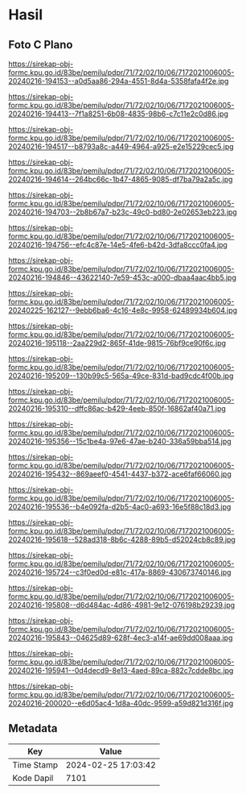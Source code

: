 # Hasil

## Foto C Plano

https://sirekap-obj-formc.kpu.go.id/83be/pemilu/pdpr/71/72/02/10/06/7172021006005-20240216-194153--a0d5aa86-294a-4551-8d4a-5358fafa4f2e.jpg

https://sirekap-obj-formc.kpu.go.id/83be/pemilu/pdpr/71/72/02/10/06/7172021006005-20240216-194413--7f1a8251-6b08-4835-98b6-c7c11e2c0d86.jpg

https://sirekap-obj-formc.kpu.go.id/83be/pemilu/pdpr/71/72/02/10/06/7172021006005-20240216-194517--b8793a8c-a449-4964-a925-e2e15229cec5.jpg

https://sirekap-obj-formc.kpu.go.id/83be/pemilu/pdpr/71/72/02/10/06/7172021006005-20240216-194614--264bc66c-1b47-4865-9085-df7ba79a2a5c.jpg

https://sirekap-obj-formc.kpu.go.id/83be/pemilu/pdpr/71/72/02/10/06/7172021006005-20240216-194703--2b8b67a7-b23c-49c0-bd80-2e02653eb223.jpg

https://sirekap-obj-formc.kpu.go.id/83be/pemilu/pdpr/71/72/02/10/06/7172021006005-20240216-194756--efc4c87e-14e5-4fe6-b42d-3dfa8ccc0fa4.jpg

https://sirekap-obj-formc.kpu.go.id/83be/pemilu/pdpr/71/72/02/10/06/7172021006005-20240216-194846--43622140-7e59-453c-a000-dbaa4aac4bb5.jpg

https://sirekap-obj-formc.kpu.go.id/83be/pemilu/pdpr/71/72/02/10/06/7172021006005-20240225-162127--9ebb6ba6-4c16-4e8c-9958-62489934b604.jpg

https://sirekap-obj-formc.kpu.go.id/83be/pemilu/pdpr/71/72/02/10/06/7172021006005-20240216-195118--2aa229d2-865f-41de-9815-76bf9ce90f6c.jpg

https://sirekap-obj-formc.kpu.go.id/83be/pemilu/pdpr/71/72/02/10/06/7172021006005-20240216-195209--130b99c5-565a-49ce-831d-bad9cdc4f00b.jpg

https://sirekap-obj-formc.kpu.go.id/83be/pemilu/pdpr/71/72/02/10/06/7172021006005-20240216-195310--dffc86ac-b429-4eeb-850f-16862af40a71.jpg

https://sirekap-obj-formc.kpu.go.id/83be/pemilu/pdpr/71/72/02/10/06/7172021006005-20240216-195356--15c1be4a-97e6-47ae-b240-336a59bba514.jpg

https://sirekap-obj-formc.kpu.go.id/83be/pemilu/pdpr/71/72/02/10/06/7172021006005-20240216-195432--869aeef0-4541-4437-b372-ace6faf66060.jpg

https://sirekap-obj-formc.kpu.go.id/83be/pemilu/pdpr/71/72/02/10/06/7172021006005-20240216-195536--b4e092fa-d2b5-4ac0-a693-16e5f88c18d3.jpg

https://sirekap-obj-formc.kpu.go.id/83be/pemilu/pdpr/71/72/02/10/06/7172021006005-20240216-195618--528ad318-8b6c-4288-89b5-d52024cb8c89.jpg

https://sirekap-obj-formc.kpu.go.id/83be/pemilu/pdpr/71/72/02/10/06/7172021006005-20240216-195724--c3f0ed0d-e81c-417a-8869-430673740146.jpg

https://sirekap-obj-formc.kpu.go.id/83be/pemilu/pdpr/71/72/02/10/06/7172021006005-20240216-195808--d6d484ac-4d86-4981-9e12-076198b29239.jpg

https://sirekap-obj-formc.kpu.go.id/83be/pemilu/pdpr/71/72/02/10/06/7172021006005-20240216-195843--04625d89-628f-4ec3-a14f-ae69dd008aaa.jpg

https://sirekap-obj-formc.kpu.go.id/83be/pemilu/pdpr/71/72/02/10/06/7172021006005-20240216-195941--0d4decd9-8e13-4aed-89ca-882c7cdde8bc.jpg

https://sirekap-obj-formc.kpu.go.id/83be/pemilu/pdpr/71/72/02/10/06/7172021006005-20240216-200020--e6d05ac4-1d8a-40dc-9599-a59d821d316f.jpg


## Metadata

| Key        | Value               |
| ---------- | ------------------- |
| Time Stamp | 2024-02-25 17:03:42 |
| Kode Dapil | 7101                |



